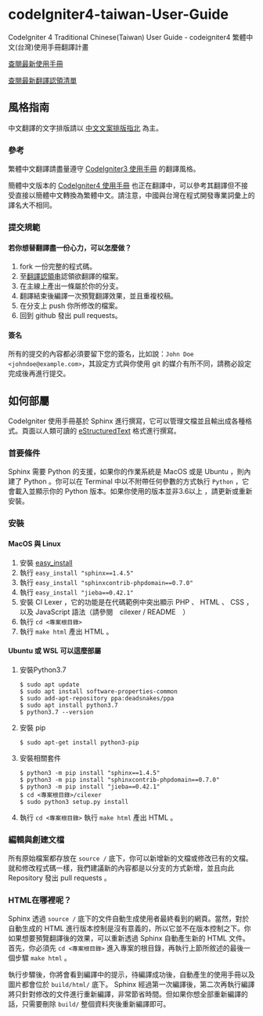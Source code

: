 # codeIgniter4-taiwan-User-Guide
CodeIgniter 4 Traditional Chinese(Taiwan) User Guide - codeigniter4 繁體中文(台灣)使用手冊翻譯計畫

[查閱最新使用手冊](https://monkenwu.github.io/codeIgniter4-taiwan-User-Guide/)

[查閱最新翻譯認領清單](https://github.com/monkenWu/codeIgniter4-taiwan-User-Guide/wiki/%E7%BF%BB%E8%AD%AF%E8%AA%8D%E9%A0%98%E6%B8%85%E5%96%AE)

## 風格指南
中文翻譯的文字排版請以 [中文文案排版指北](https://github.com/sparanoid/chinese-copywriting-guidelines) 為主。

### 參考
繁體中文翻譯請盡量遵守 [CodeIgniter3 使用手冊](https://codeigniter.org.tw/userguide3/) 的翻譯風格。

簡體中文版本的 [CodeIgniter4 使用手冊](https://github.com/CodeIgniter-Chinese/codeigniter4-user-guide) 也正在翻譯中，可以參考其翻譯但不接受直接以簡體中文轉換為繁體中文。請注意，中國與台灣在程式開發專業詞彙上的譯名大不相同。

### 提交規範

#### 若你想替翻譯盡一份心力，可以怎麼做？
1. fork 一份完整的程式碼。
2. 至[翻譯認領串](https://github.com/monkenWu/codeIgniter4-taiwan-User-Guide/issues/1)認領欲翻譯的檔案。
3. 在主線上產出一條屬於你的分支。
4. 翻譯結束後編譯一次預覽翻譯效果，並且重複校稿。
5. 在分支上 push 你所修改的檔案。
6. 回到 github 發出 pull requests。

#### 簽名
所有的提交的內容都必須要留下您的簽名，比如說：``John Doe <johndoe@example.com>``，其設定方式與你使用 git 的媒介有所不同，請務必設定完成後再進行提交。

## 如何部屬
CodeIgniter 使用手冊基於 Sphinx 進行撰寫，它可以管理文檔並且輸出成各種格式。頁面以人類可讀的 [eStructuredText](http://sphinx.pocoo.org/rest.html)
格式進行撰寫。

### 首要條件
Sphinx 需要 Python 的支援，如果你的作業系統是 MacOS 或是 Ubuntu ，則內建了 Python 。你可以在 Terminal 中以不附帶任何參數的方式執行 ``Python`` ，它會載入並顯示你的 Python 版本。如果你使用的版本並非3.6以上 ，請更新或重新安裝。

### 安裝

#### MacOS 與 Linux

1. 安裝 [easy_install](http://peak.telecommunity.com/DevCenter/EasyInstall#installing-easy-install) 
2. 執行 ``easy_install "sphinx==1.4.5"``
3. 執行 ``easy_install "sphinxcontrib-phpdomain==0.7.0"``
4. 執行 ``easy_install "jieba==0.42.1"``
4. 安裝 CI Lexer ，它的功能是在代碼範例中突出顯示 PHP 、 HTML 、 CSS ，以及 JavaScript 語法（請參閱　cilexer / README　）
5. 執行 ``cd <專案根目錄>``
6. 執行 ``make html`` 產出 HTML 。

#### Ubuntu 或 WSL 可以這麼部屬

1. 安裝Python3.7
    ```
    $ sudo apt update
    $ sudo apt install software-properties-common
    $ sudo add-apt-repository ppa:deadsnakes/ppa
    $ sudo apt install python3.7
    $ python3.7 --version
    ```
2. 安裝 pip
    ```
    $ sudo apt-get install python3-pip
    ```
3. 安裝相關套件
    ```
    $ python3 -m pip install "sphinx==1.4.5"
    $ python3 -m pip install "sphinxcontrib-phpdomain==0.7.0"
    $ python3 -m pip install "jieba==0.42.1"
    $ cd <專案根目錄>/cilexer
    $ sudo python3 setup.py install
    ```
4. 執行 ``cd <專案根目錄>`` 執行 ``make html`` 產出 HTML 。

### 編輯與創建文檔
所有原始檔案都存放在 ``source /`` 底下，你可以新增新的文檔或修改已有的文檔。就和修改程式碼一樣，我們建議新的內容都是以分支的方式新增，並且向此 Repository 發出  pull requests 。

### HTML在哪裡呢？
Sphinx 透過 ``source /`` 底下的文件自動生成使用者最終看到的網頁。當然，對於自動生成的 HTML 進行版本控制是沒有意義的，所以它並不在版本控制之下。你如果想要預覽翻譯後的效果，可以重新透過 Sphinx 自動產生新的 HTML 文件。首先，你必須先 `` cd <專案根目錄> ``  進入專案的根目錄，再執行上節所敘述的最後一個步驟  ``make html`` 。

執行步驟後，你將會看到編譯中的提示，待編譯成功後，自動產生的使用手冊以及圖片都會位於 ``build/html/`` 底下。 Sphinx 經過第一次編譯後，第二次再執行編譯將只針對修改的文件進行重新編譯，非常節省時間。但如果你想全部重新編譯的話，只需要刪除 ``build/`` 整個資料夾後重新編譯即可。
